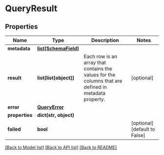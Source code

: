 # QueryResult

## Properties
Name | Type | Description | Notes
------------ | ------------- | ------------- | -------------
**metadata** | [**list[SchemaField]**](SchemaField.md) |  | 
**result** | **list[list[object]]** | Each row is an array that contains the values for the columns that are defined in metadata property. | [optional] 
**error** | [**QueryError**](QueryError.md) |  | 
**properties** | **dict(str, object)** |  | 
**failed** | **bool** |  | [optional] [default to False]

[[Back to Model list]](../README.md#documentation-for-models) [[Back to API list]](../README.md#documentation-for-api-endpoints) [[Back to README]](../README.md)


